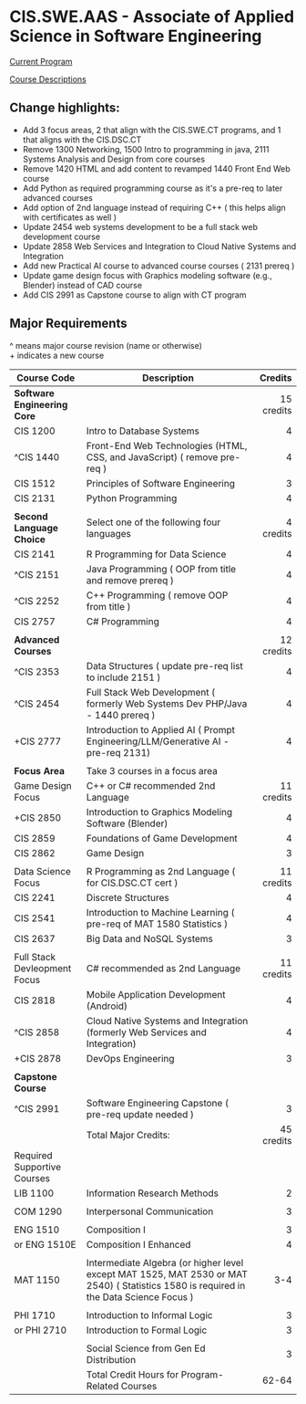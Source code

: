 # CIS.SWE.AAS - Associate of Applied Science in Software Engineering

[Current Program](https://catalog.oaklandcc.edu/programs/computer-information-systems/software-engineering-option-aas/)
  
[Course Descriptions](https://catalog.oaklandcc.edu/course-descriptions/cis/)

## Change highlights:
- Add 3 focus areas, 2 that align with the CIS.SWE.CT programs, and 1 that aligns with the CIS.DSC.CT
- Remove 1300 Networking, 1500 Intro to programming in java, 2111 Systems Analysis and Design from core courses
- Remove 1420 HTML and add content to revamped 1440 Front End Web course
- Add Python as required programming course as it's a pre-req to later advanced courses
- Add option of 2nd language instead of requiring C++ ( this helps align with certificates as well )
- Update 2454 web systems development to be a full stack web development course
- Update 2858 Web Services and Integration to Cloud Native Systems and Integration
- Add new Practical AI course to advanced course courses ( 2131 prereq )
- Update game design focus with Graphics modeling software (e.g., Blender) instead of CAD course
- Add CIS 2991 as Capstone course to align with CT program


## Major Requirements

^ means major course revision (name or otherwise)  
\+ indicates a new course

| Course Code	| Description	| Credits |
|-------------|-------------|---------:|
|**Software Engineering Core**|| 15 credits |
| CIS 1200	|Intro to Database Systems |	4 |
| ^CIS 1440	| Front-End Web Technologies (HTML, CSS, and JavaScript) ( remove pre-req ) |	4 |
| CIS 1512	| Principles of Software Engineering |	3 |
| CIS 2131	| Python Programming	| 4 |
||
|**Second Language Choice**|Select one of the following four languages | 4 credits |
| CIS 2141 |	R Programming for Data Science |	4 |
| ^CIS 2151	| Java Programming ( OOP from title and remove prereq ) | 4 |
| ^CIS 2252	| C++ Programming ( remove OOP from title )| 4 |
| CIS 2757	| C# Programming	| 4 |
||
|**Advanced Courses**| | 12 credits |
| ^CIS 2353	| Data Structures ( update pre-req list to include 2151 ) |	4 |
| ^CIS 2454	| Full Stack Web Development ( formerly Web Systems Dev PHP/Java - 1440 prereq ) | 4|
| +CIS 2777	| Introduction to Applied AI ( Prompt Engineering/LLM/Generative AI - pre-req 2131) | 4 |
||
|**Focus Area** | Take 3 courses in a focus area |
| Game Design Focus | C++ or C# recommended 2nd Language | 11 credits |
| +CIS 2850	| Introduction to Graphics Modeling Software (Blender) | 4 |
| CIS 2859 | Foundations of Game Development	| 4 | 
| CIS 2862 | Game Design	| 3 |
||
| Data Science Focus | R Programming as 2nd Language ( for CIS.DSC.CT cert ) | 11 credits |
| CIS 2241 |	Discrete Structures | 4 |
| CIS 2541 | Introduction to Machine Learning ( pre-req of MAT 1580 Statistics ) | 4 |
| CIS 2637 | Big Data and NoSQL Systems | 3 |
||
| Full Stack Devleopment Focus | C# recommended as 2nd Language | 11 credits |
| CIS 2818 | Mobile Application Development (Android) |	4 |
| ^CIS 2858	| Cloud Native Systems and Integration (formerly Web Services and Integration) |	4 |
| +CIS 2878	| DevOps Engineering |	3 |
||
|**Capstone Course**|
| ^CIS 2991	|Software Engineering Capstone ( pre-req update needed ) |	3 |
||Total Major Credits: |45 credits|
| Required Supportive Courses |
| LIB 1100 | Information Research Methods | 2 |
||
| COM 1290 | Interpersonal Communication |	3 |
||
| ENG 1510 | Composition I	| 3 |
| or ENG 1510E |	Composition I Enhanced	| 4 |
||
| MAT 1150	| Intermediate Algebra (or higher level except MAT 1525, MAT 2530 or MAT 2540) ( Statistics 1580 is required in the Data Science Focus ) | 3-4 |
||
| PHI 1710 |	Introduction to Informal Logic | 3 |
| or PHI 2710 |	Introduction to Formal Logic |	3 |
||
| | Social Science from Gen Ed Distribution | 3 |
| | Total Credit Hours for Program-Related Courses	| 62-64 |

